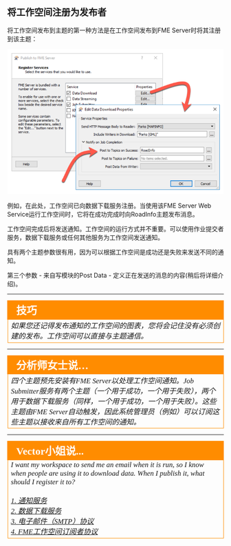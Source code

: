 ## 将工作空间注册为发布者 ##

将工作空间发布到主题的第一种方法是在工作空间发布到FME Server时将其注册到该主题：

![](./Images/Img4.027.RegisteringWithTopics.png)

例如，在此处，工作空间已向数据下载服务注册。当使用该FME Server Web Service运行工作空间时，它将在成功完成时向RoadInfo主题发布消息。

工作空间完成后将发送通知。工作空间的运行方式并不重要。可以使用作业提交者服务，数据下载服务或任何其他服务为工作空间发送通知。

具有两个主题参数很有用，因为可以根据工作空间是成功还是失败来发送不同的通知。

第三个参数 - 来自写模块的Post Data - 定义正在发送的消息的内容(稍后将详细介绍)。

---

<!--Tip Section-->

<table style="border-spacing: 0px">
<tr>
<td style="vertical-align:middle;background-color:darkorange;border: 2px solid darkorange">
<i class="fa fa-info-circle fa-lg fa-pull-left fa-fw" style="color:white;padding-right: 12px;vertical-align:text-top"></i>
<span style="color:white;font-size:x-large;font-weight: bold;font-family:serif">技巧</span>
</td>
</tr>

<tr>
<td style="border: 1px solid darkorange">
<span style="font-family:serif; font-style:italic; font-size:larger">
如果您还记得发布通知的工作空间的图表，您将会记住没有必须创建的发布。工作空间可以直接与主题通信。
</td>
</tr>
</table>

---

<table style="border-spacing: 0px">
<tr>
<td style="vertical-align:middle;background-color:darkorange;border: 2px solid darkorange">
<i class="fa fa-quote-left fa-lg fa-pull-left fa-fw" style="color:white;padding-right: 12px;vertical-align:text-top"></i>
<span style="color:white;font-size:x-large;font-weight: bold;font-family:serif">分析师女士说…</span>
</td>
</tr>

<tr>
<td style="border: 1px solid darkorange">
<span style="font-family:serif; font-style:italic; font-size:larger">
四个主题预先安装有FME Server以处理工作空间通知。Job Submitter服务有两个主题（一个用于成功，一个用于失败），两个用于数据下载服务（同样，一个用于成功，一个用于失败）。这些主题由FME Server自动触发，因此系统管理员（例如）可以订阅这些主题以接收来自所有工作空间的通知。
</span>
</td>
</tr>
</table>

---

<!--Person X Says Section-->

<table style="border-spacing: 0px">
<tr>
<td style="vertical-align:middle;background-color:darkorange;border: 2px solid darkorange">
<i class="fa fa-quote-left fa-lg fa-pull-left fa-fw" style="color:white;padding-right: 12px;vertical-align:text-top"></i>
<span style="color:white;font-size:x-large;font-weight: bold;font-family:serif">Vector小姐说...</span>
</td>
</tr>

<tr>
<td style="border: 1px solid darkorange">
<span style="font-family:serif; font-style:italic; font-size:larger">
I want my workspace to send me an email when it is run, so I know when people are using it to download data. When I publish it, what should I register it to?
<br><br><a href="http://52.73.3.37/fmedatastreaming/Manual/QAResponse2017.fmw?chapter=24&question=5&answer=1&DestDataset_TEXTLINE=C%3A%5CFMEOutput%5CQAResponse.html">1. 通知服务 </a>
<br><a href="http://52.73.3.37/fmedatastreaming/Manual/QAResponse2017.fmw?chapter=24&question=5&answer=2&DestDataset_TEXTLINE=C%3A%5CFMEOutput%5CQAResponse.html">2. 数据下载服务 </a>
<br><a href="http://52.73.3.37/fmedatastreaming/Manual/QAResponse2017.fmw?chapter=24&question=5&answer=3&DestDataset_TEXTLINE=C%3A%5CFMEOutput%5CQAResponse.html">3. 电子邮件（SMTP）协议 </a>
<br><a href="http://52.73.3.37/fmedatastreaming/Manual/QAResponse2017.fmw?chapter=24&question=5&answer=4&DestDataset_TEXTLINE=C%3A%5CFMEOutput%5CQAResponse.html">4. FME工作空间订阅者协议</a>
</span>
</td>
</tr>
</table>
